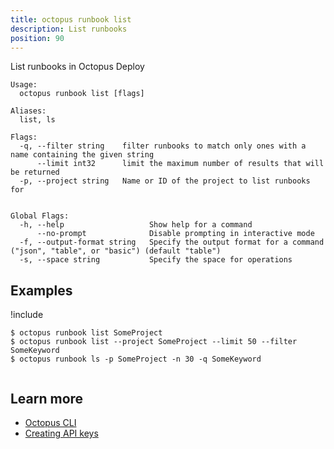 ```yaml
---
title: octopus runbook list
description: List runbooks
position: 90
---
```


List runbooks in Octopus Deploy


```text
Usage:
  octopus runbook list [flags]

Aliases:
  list, ls

Flags:
  -q, --filter string    filter runbooks to match only ones with a name containing the given string
      --limit int32      limit the maximum number of results that will be returned
  -p, --project string   Name or ID of the project to list runbooks for


Global Flags:
  -h, --help                   Show help for a command
      --no-prompt              Disable prompting in interactive mode
  -f, --output-format string   Specify the output format for a command ("json", "table", or "basic") (default "table")
  -s, --space string           Specify the space for operations

```

## Examples

!include <samples-instance>


```text
$ octopus runbook list SomeProject
$ octopus runbook list --project SomeProject --limit 50 --filter SomeKeyword
$ octopus runbook ls -p SomeProject -n 30 -q SomeKeyword


```

## Learn more

- [Octopus CLI](/docs/octopus-rest-api/cli/index.md)
- [Creating API keys](/docs/octopus-rest-api/how-to-create-an-api-key.md)